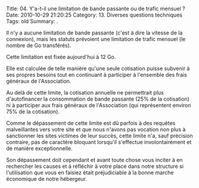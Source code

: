 Title: 04. Y'a-t-il une limitation de bande passante ou de trafic mensuel ?  
Date: 2010-10-29 21:20:25
Category: 13. Diverses questions techniques
Tags: old
Summary:  . 

Il n'y a aucune limitation de bande passante (c'est à dire la vitesse de la connexion), mais les statuts prévoient une limitation de trafic mensuel (le nombre de Go transférés).

Cette limitation est fixée aujourd'hui à 12 Go.

Elle est calculée de telle manière qu'une seule cotisation puisse subvenir à ses propres besoins tout en continuant à participer à l'ensemble des frais généraux de l'Association.

Au delà de cette limite, la cotisation annuelle ne permettrait plus d'autofinancer la consommation de bande passante (25% de la cotisation) ni à participer aux frais généraux de l'Association (qui représentent environ 75% de la cotisation).

Comme le dépassement de cette limite est dû parfois à des requêtes malveillantes vers votre site et que nous n'avons pas vocation non plus à sanctionner les sites victimes de leur succès, cette limite n'a, sauf précision contraire, pas de caractère bloquant lorsqu'il s'effectue involontairement et de manière exceptionnelle.

Son dépassement doit cependant et avant toute chose vous inciter à en rechercher les causes et à réfléchir à votre place dans notre structure si l'utilisation que vous en faisiez était préjudiciable à la bonne marche économique de notre hébergeur.